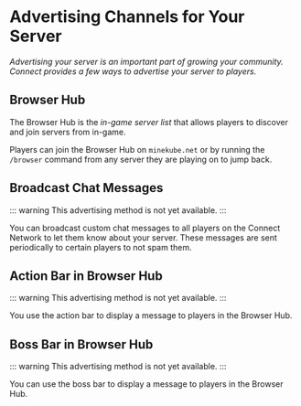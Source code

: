 # Advertising Channels for Your Server

_Advertising your server is an important part of growing your community.
Connect provides a few ways to advertise your server to players._

## Browser Hub

The Browser Hub is the _in-game server list_ that allows
players to discover and join servers from in-game.

Players can join the Browser Hub on `minekube.net` or by running the `/browser` command
from any server they are playing on to jump back.

[//]: # (![Browser Hub]&#40;/images/browser-hub.png&#41;)

## Broadcast Chat Messages

::: warning This advertising method is not yet available.
:::

You can broadcast custom chat messages to all players on the Connect Network
to let them know about your server. These messages are sent periodically
to certain players to not spam them.

[//]: # (todo with screenshots)

## Action Bar in Browser Hub

::: warning This advertising method is not yet available.
:::

You use the action bar to display a message to players in the Browser Hub.

## Boss Bar in Browser Hub

::: warning This advertising method is not yet available.
:::

You can use the boss bar to display a message to players in the Browser Hub.
